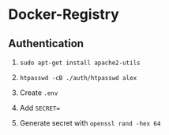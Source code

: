 # Docker-Registry

## Authentication

1. `sudo apt-get install apache2-utils`

2. `htpasswd -cB ./auth/htpasswd alex`

3. Create `.env`

4. Add `SECRET=`

5. Generate secret with `openssl rand -hex 64`
